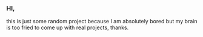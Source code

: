 ### HI,
this is just some random project because I am absolutely bored but my brain is too fried to come up with real projects, thanks.